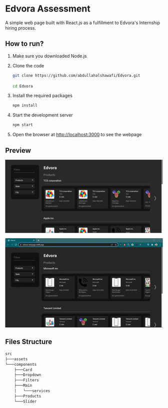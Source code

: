 # Edvora Assessment

A simple web page built with React.js as a fulfillment to Edvora's Internship hiring process.

## How to run?

1. Make sure you downloaded Node.js

2. Clone the code

    ```bash
    git clone https://github.com/abdullahalshawafi/Edvora.git

    cd Edvora
    ```

3. Install the required packages

    ```bash
    npm install
    ```

4. Start the development server

    ```bash
    npm start
    ```

5. Open the browser at [http://localhost:3000](http://localhost:3000) to see the webpage

## Preview

![Preview 1](screenshots/preview-1.png)

<div align="center">
    <img src="screenshots/preview-2.gif" alt="Preview 2" >
</div>

## Files Structure

``` bash
src
├───assets
└───components
    ├───Card
    ├───Dropdown
    ├───Filters
    ├───Main
    │   └───services
    ├───Products
    └───Slider
```
